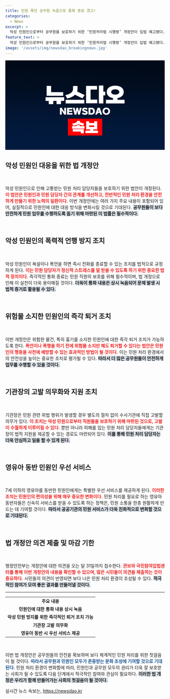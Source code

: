 ```yaml
---
title: 민원 폭언 공무원 녹음으로 통화 종료 경고!
categories:
  - News
excerpt: >
  악성 민원인으로부터 공무원을 보호하기 위한 ‘민원처리법 시행령’ 개정안이 입법 예고됐다. 새로운 법안은 폭언 시 즉각 전화 끊기, 통화 내용 녹음 의무화 등 강력한 조치를 담고 있다. 악성민원 예방을 위한 이 법안, 자세한 내용은 클릭하여 확인하세요!
feature_text: >
  악성 민원인으로부터 공무원을 보호하기 위한 ‘민원처리법 시행령’ 개정안이 입법 예고됐다. 새로운 법안은 폭언 시 즉각 전화 끊기, 통화 내용 녹음 의무화 등 강력한 조치를 담고 있다. 악성민원 예방을 위한 이 법안, 자세한 내용은 클릭하여 확인하세요!
image: '/assets/img/newsdao_breakingnews.jpg'
---
```


<p><img src="/assets/img/newsdao_breakingnews.jpg" alt="ranknews 속보" /></p>

<h2 data-ke-size="size26">악성 민원인 대응을 위한 법 개정안</h2>

<p data-ke-size="size16">&nbsp;</p>

<p>악성 민원인으로 인해 고통받는 민원 처리 담당자들을 보호하기 위한 법안이 개정된다. <b><span style="color: #ee2323;">이 법안은 민원인과 민원 담당자 간의 관계를 개선하고, 전반적인 민원 처리 환경을 안전하게 만들기 위한 노력의 일환이다.</span></b> 이번 개정안에는 여러 가지 주요 내용이 포함되어 있어, 실질적으로 민원인에 대한 대응 방식을 변화시킬 것으로 기대된다. <b><span style="background-color: #21538527;">공무원들이 보다 안전하게 민원 업무를 수행하도록 돕기 위해 마련된 이 법률은 필수적이다.</span></b> </p>

<p data-ke-size="size16">&nbsp;</p>

<h2 data-ke-size="size26">악성 민원인의 폭력적 언행 방지 조치</h2>

<p data-ke-size="size16">&nbsp;</p>

<p>악성 민원인이 욕설이나 폭언을 하면 즉시 전화를 종료할 수 있는 조치를 법적으로 규정하게 된다. <b><span style="color: #ee2323;">이는 민원 담당자가 정신적 스트레스를 덜 받을 수 있도록 하기 위한 중요한 법적 장치이다.</span></b> 즉각적인 통화 종료는 민원 직원의 보호를 위해 필수적이며, 법 개정으로 인해 이 실천이 더욱 용이해질 것이다. <b><span style="background-color: #21538527;">더욱이 통화 내용은 상시 녹음되어 문제 발생 시 법적 증거로 활용될 수 있다.</span></b> </p>

<p data-ke-size="size16">&nbsp;</p>

<h2 data-ke-size="size26">위험물 소지한 민원인의 즉각 퇴거 조치</h2>

<p data-ke-size="size16">&nbsp;</p>

<p>이번 개정안은 위험한 물건, 특히 흉기를 소지한 민원인에 대한 즉각 퇴거 조치가 가능하도록 한다. <b><span style="color: #ee2323;">폭언이나 폭행을 하기 전에 위험물 소지만 해도 퇴거할 수 있다는 법안은 민원인의 행동을 사전에 예방할 수 있는 효과적인 방법이 될 것이다.</span></b> 이는 민원 처리 환경에서의 안전성을 높이는 중요한 조치로 평가될 수 있다. <b><span style="background-color: #21538527;">따라서 더 많은 공무원들이 안전하게 업무를 수행할 수 있을 것이다.</span></b> </p>

<p data-ke-size="size16">&nbsp;</p>

<h2 data-ke-size="size26">기관장의 고발 의무화와 지원 조치</h2>

<p data-ke-size="size16">&nbsp;</p>

<p>기관장은 민원 관련 위법 행위가 발생할 경우 별도의 절차 없이 수사기관에 직접 고발할 의무가 있다. <b><span style="color: #ee2323;">이 조치는 악성 민원으로부터 직원들을 보호하기 위해 마련된 것으로, 고발이 수월하게 이루어질 수 있다.</span></b> 뿐만 아니라 피해를 입는 민원 처리 담당자들에게는 기관장이 법적 지원을 제공할 수 있는 경로도 마련되어 있다. <b><span style="background-color: #21538527;">이를 통해 민원 처리 담당자는 더욱 안심하고 일을 할 수 있게 된다.</span></b> </p>

<p data-ke-size="size16">&nbsp;</p>

<h2 data-ke-size="size26">영유아 동반 민원인 우선 서비스</h2>

<p data-ke-size="size16">&nbsp;</p>

<p>7세 이하의 영유아를 동반한 민원인에게는 특별한 우선 서비스를 제공하게 된다. <b><span style="color: #ee2323;">이러한 조치는 민원인의 편의성을 위해 매우 중요한 변화이다.</span></b> 민원 처리를 필요로 하는 영유아 동반자들은 신속히 서비스를 받을 수 있도록 하는 정책은, 민원 소통을 한층 원활하게 만드는 데 기여할 것이다. <b><span style="background-color: #21538527;">따라서 공공기관의 민원 서비스가 더욱 친화적으로 변화할 것으로 기대된다.</span></b></p>

<p data-ke-size="size16">&nbsp;</p>

<h2 data-ke-size="size26">법 개정안 의견 제출 및 마감 기한</h2>

<p data-ke-size="size16">&nbsp;</p>

<p>행정안전부는 개정안에 대한 의견을 오는 달 31일까지 접수한다. <b><span style="color: #ee2323;">관보와 국민참여입법센터를 통해 이번 개정안의 내용을 확인할 수 있으며, 많은 시민들이 의견을 제출하는 것이 중요하다.</span></b> 시민들의 의견이 반영되면 보다 나은 민원 처리 환경이 조성될 수 있다. <b><span style="background-color: #21538527;">적극적인 참여가 모여 좋은 결과를 만들어낼 것이다.</span></b> </p>

<hr>

<table>
    <tr>
        <td style="text-align: center; height: 17px;"><b>주요 내용</b></td>
    </tr>
    <tr>
        <td style="text-align: center; height: 17px;"><b>민원인에 대한 통화 내용 상시 녹음</b></td>
    </tr>
    <tr>
        <td style="text-align: center; height: 17px;"><b>악성 민원 방지를 위한 즉각적인 퇴거 조치 가능</b></td>
    </tr>
    <tr>
        <td style="text-align: center; height: 17px;"><b>기관장 고발 의무화</b></td>
    </tr>
    <tr>
        <td style="text-align: center; height: 17px;"><b>영유아 동반 시 우선 서비스 제공</b></td>
    </tr>
</table>

<p data-ke-size="size16">&nbsp;</p> 

<p>이번 법 개정안은 공무원들의 안전을 확보하며 보다 체계적인 민원 처리를 위한 첫걸음이 될 것이다. <b><span style="color: #1a5490;">따라서 공무원과 민원인 모두가 존중받는 문화 조성에 기여할 것으로 기대된다.</span></b> 민원 처리 환경이 변화함에 따라, 민원인과 공무원 모두의 권리가 더욱 잘 보호받는 사회가 될 수 있도록 다음 단계에서 적극적인 참여와 관심이 필요하다. <b><span style="background-color: #21538527;">이러한 법 개정은 우리가 함께 만들어가는 사회의 첫걸음이 될 것이다.</span></b></p>
실시간 뉴스 속보는, <a href="https://newsdao.kr" rel="dofollow">https://newsdao.kr</a>


